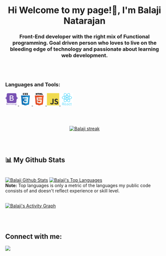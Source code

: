 <h1 align="center">Hi Welcome to my page!👋, I'm Balaji Natarajan</h1>
<h3 align="center">Front-End developer with the right mix of Functional programming.
Goal driven person who loves to live on the bleeding edge of technology and passionate about learning web development.</h3>

<br>
<br>

<h3 align="left">Languages and Tools:</h3>
<a href="https://getbootstrap.com" target="_blank"> <img src="https://raw.githubusercontent.com/devicons/devicon/master/icons/bootstrap/bootstrap-plain-wordmark.svg" alt="bootstrap" width="40" height="40"/> </a> <a href="https://www.w3schools.com/cpp/" target="_blank"> <img src="https://raw.githubusercontent.com/devicons/devicon/master/icons/css3/css3-original-wordmark.svg" alt="css3" width="40" height="40"/> </a> <a href="https://expressjs.com" target="_blank">  <img src="https://raw.githubusercontent.com/devicons/devicon/master/icons/html5/html5-original-wordmark.svg" alt="html5" width="40" height="40"/> </a> <a href="https://developer.mozilla.org/en-US/docs/Web/JavaScript" target="_blank"> <img src="https://raw.githubusercontent.com/devicons/devicon/master/icons/javascript/javascript-original.svg" alt="javascript" width="40" height="40"/> </a> <a href="https://www.mongodb.com/" target="_blank"> <img src="https://raw.githubusercontent.com/devicons/devicon/master/icons/react/react-original-wordmark.svg" alt="react" width="40" height="40"/> </a> </p>

<br>
<br>
<p align="center">
    <a href="https://github.com/balajin96/github-readme-streak-stats">
        <img title="🔥 Get streak stats for your profile at git.io/streak-stats" alt="Balaji streak" src="https://github-readme-streak-stats.herokuapp.com/?user=balajin96&theme=black-ice&hide_border=true&stroke=0000&background=060A0CD0"/>
    </a>
</p>

<br>
<br>

## 📊 My Github Stats

  <br/>
    <a href="https://github.com/balajin96/github-readme-stats"><img alt="Balaji Github Stats" src="https://github-readme-stats.vercel.app/api?username=balajin96&show_icons=true&count_private=true&theme=react&hide_border=true&bg_color=0D1117" /></a>
  <a href="https://github.com/balajin96/github-readme-stats"><img alt="Balaji's Top Languages" src="https://github-readme-stats.vercel.app/api/top-langs/?username=balajin96&langs_count=8&count_private=true&layout=compact&theme=react&hide_border=true&bg_color=0D1117" /></a>
  <br/>
  <b>Note:</b> Top languages is only a metric of the languages my public code consists of and doesn't reflect experience or skill level.


<br/>
<br/>

<a href="https://github.com/balajin96/github-readme-activity-graph"><img alt="Balaji's Activity Graph" src="https://activity-graph.herokuapp.com/graph?username=balajin96&bg_color=0D1117&color=5BCDEC&line=5BCDEC&point=FFFFFF&hide_border=true" /></a>

<br/>
<br/>


## Connect with me:
<p align="left">

<a href = "https://www.linkedin.com/in/balaji-n96/"><img src="https://img.icons8.com/fluent/48/000000/linkedin.png"/></a>

</p>

